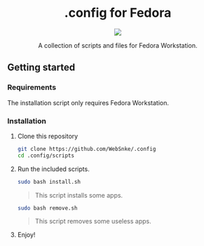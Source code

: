 <h1 align="center">.config for Fedora</h1>

<p align="center"><img src="https://www.fedoraproject.org/w/uploads/2/2d/Logo_fedoralogo.png"></p>

<p align="center">A collection of scripts and files for Fedora Workstation.</p>

## Getting started

### Requirements

The installation script only requires Fedora Workstation.

### Installation

1. Clone this repository

    ```sh
    git clone https://github.com/WebSnke/.config
    cd .config/scripts
    ```   
    
2. Run the included scripts.
    
    ```sh
    sudo bash install.sh
    ``` 
    > This script installs some apps.
    
    ```sh
    sudo bash remove.sh
    ``` 
    > This script removes some useless apps.

4. Enjoy!
